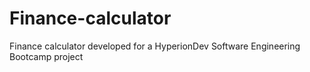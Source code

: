 # Finance-calculator
Finance calculator developed  for a HyperionDev Software Engineering Bootcamp project
